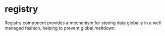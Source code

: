 # registry
Registry component provides a mechanism for storing data globally in a well managed fashion, helping to prevent global meltdown.
